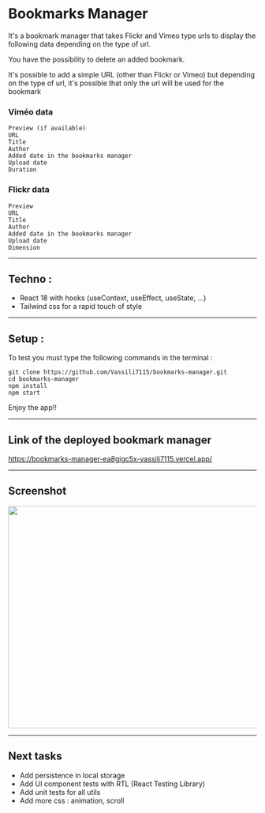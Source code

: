 # Bookmarks Manager
It's a bookmark manager that takes Flickr and Vimeo type urls to display the following data depending on the type of url.

You have the possibility to delete an added bookmark.

It's possible to add a simple URL (other than Flickr or Vimeo) but depending on the type of url, it's possible that only the url will be used for the bookmark

### Viméo data
``` 
Preview (if available)
URL
Title
Author
Added date in the bookmarks manager
Upload date
Duration 
```

### Flickr data
``` 
Preview 
URL
Title
Author
Added date in the bookmarks manager
Upload date
Dimension 
```

----

## Techno : 
- React 18 with hooks (useContext, useEffect, useState, ...)
- Tailwind css for a rapid touch of style

----

## Setup : 

To test you must type the following commands in the terminal : 
```
git clone https://github.com/Vassili7115/bookmarks-manager.git
cd bookmarks-manager
npm install
npm start
```

Enjoy the app!!

----

## Link of the deployed bookmark manager
https://bookmarks-manager-ea8gigc5x-vassili7115.vercel.app/

----

## Screenshot
<img src="https://zupimages.net/up/22/15/vlq5.png" width="800" height="450">

---

## Next tasks
- Add persistence in local storage
- Add UI component tests with RTL (React Testing Library)
- Add unit tests for all utils
- Add more css : animation, scroll

